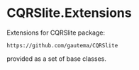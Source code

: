 # CQRSlite.Extensions
Extensions for CQRSlite package: 
```
https://github.com/gautema/CQRSlite
```
provided as a set of base classes.